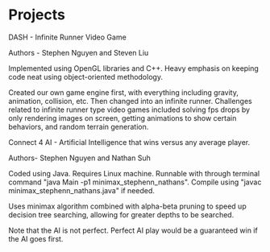 # Projects

DASH - Infinite Runner Video Game

Authors - Stephen Nguyen and Steven Liu

Implemented using OpenGL libraries and C++. Heavy emphasis on keeping code neat using object-oriented methodology.

Created our own game engine first, with everything including gravity, animation, collision, etc. Then changed into an infinite runner. Challenges related to infinite runner type video games included solving fps drops by only rendering images on screen, getting animations to show certain behaviors, and random terrain generation.

Connect 4 AI - Artificial Intelligence that wins versus any average player.

Authors- Stephen Nguyen and Nathan Suh

Coded using Java. Requires Linux machine. Runnable with through terminal command "java Main -p1 minimax_stephenn_nathans". Compile using "javac minimax_stephenn_nathans.java" if needed.

Uses minimax algorithm combined with alpha-beta pruning to speed up decision tree searching, allowing for greater depths to be searched.

Note that the AI is not perfect. Perfect AI play would be a guaranteed win if the AI goes first.
